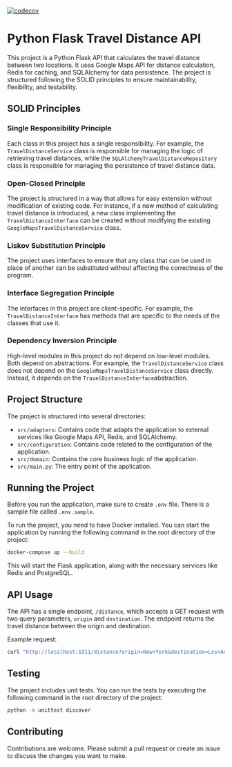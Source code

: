 [![codecov](https://codecov.io/gh/bmarchete/flask-gps-solid/graph/badge.svg?token=7B8B7182VW)](https://codecov.io/gh/bmarchete/flask-gps-solid)

# Python Flask Travel Distance API

This project is a Python Flask API that calculates the travel distance between two locations. It uses Google Maps API for distance calculation, Redis for caching, and SQLAlchemy for data persistence. The project is structured following the SOLID principles to ensure maintainability, flexibility, and testability.

## SOLID Principles

### Single Responsibility Principle

Each class in this project has a single responsibility. For example, the `TravelDistanceService` class is responsible for managing the logic of retrieving travel distances, while the `SQLAlchemyTravelDistanceRepository` class is responsible for managing the persistence of travel distance data.

### Open-Closed Principle

The project is structured in a way that allows for easy extension without modification of existing code. For instance, if a new method of calculating travel distance is introduced, a new class implementing the `TravelDistanceInterface` can be created without modifying the existing `GoogleMapsTravelDistanceService` class.

### Liskov Substitution Principle

The project uses interfaces to ensure that any class that can be used in place of another can be substituted without affecting the correctness of the program.

### Interface Segregation Principle

The interfaces in this project are client-specific. For example, the `TravelDistanceInterface` has methods that are specific to the needs of the classes that use it.

### Dependency Inversion Principle

High-level modules in this project do not depend on low-level modules. Both depend on abstractions. For example, the `TravelDistanceService` class does not depend on the `GoogleMapsTravelDistanceService` class directly. Instead, it depends on the `TravelDistanceInterface`abstraction.

## Project Structure

The project is structured into several directories:

- `src/adapters`: Contains code that adapts the application to external services like Google Maps API, Redis, and SQLAlchemy.
- `src/configuration`: Contains code related to the configuration of the application.
- `src/domain`: Contains the core business logic of the application.
- `src/main.py`: The entry point of the application.

## Running the Project

Before you run the application, make sure to create `.env` file. There is a sample file called `.env.sample`.

To run the project, you need to have Docker installed. You can start the application by running the following command in the root directory of the project:

```sh
docker-compose up --build
```

This will start the Flask application, along with the necessary services like Redis and PostgreSQL.

## API Usage

The API has a single endpoint, `/distance`, which accepts a GET request with two query parameters, `origin` and `destination`. The endpoint returns the travel distance between the origin and destination.

Example request:

```sh
curl "http://localhost:1911/distance?origin=New+York&destination=Los+Angeles"
```

## Testing

The project includes unit tests. You can run the tests by executing the following command in the root directory of the project:

```sh
python -m unittest discover
```

## Contributing

Contributions are welcome. Please submit a pull request or create an issue to discuss the changes you want to make.